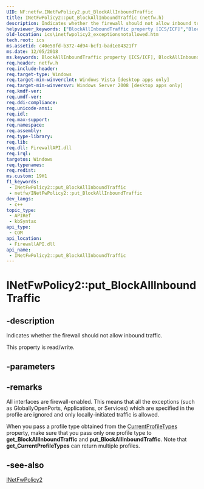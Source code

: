 ```yaml
---
UID: NF:netfw.INetFwPolicy2.put_BlockAllInboundTraffic
title: INetFwPolicy2::put_BlockAllInboundTraffic (netfw.h)
description: Indicates whether the firewall should not allow inbound traffic.
helpviewer_keywords: ["BlockAllInboundTraffic property [ICS/ICF]","BlockAllInboundTraffic property [ICS/ICF]","INetFwPolicy2 interface","INetFwPolicy2 interface [ICS/ICF]","BlockAllInboundTraffic property","INetFwPolicy2.BlockAllInboundTraffic","INetFwPolicy2.put_BlockAllInboundTraffic","INetFwPolicy2::BlockAllInboundTraffic","INetFwPolicy2::get_BlockAllInboundTraffic","INetFwPolicy2::put_BlockAllInboundTraffic","ics.inetfwpolicy2_exceptionsnotallowed","netfw/INetFwPolicy2::BlockAllInboundTraffic","netfw/INetFwPolicy2::get_BlockAllInboundTraffic","netfw/INetFwPolicy2::put_BlockAllInboundTraffic","put_BlockAllInboundTraffic"]
old-location: ics\inetfwpolicy2_exceptionsnotallowed.htm
tech.root: ics
ms.assetid: c40e58fd-b372-4d94-bcf1-bad1e84321f7
ms.date: 12/05/2018
ms.keywords: BlockAllInboundTraffic property [ICS/ICF], BlockAllInboundTraffic property [ICS/ICF],INetFwPolicy2 interface, INetFwPolicy2 interface [ICS/ICF],BlockAllInboundTraffic property, INetFwPolicy2.BlockAllInboundTraffic, INetFwPolicy2.put_BlockAllInboundTraffic, INetFwPolicy2::BlockAllInboundTraffic, INetFwPolicy2::get_BlockAllInboundTraffic, INetFwPolicy2::put_BlockAllInboundTraffic, ics.inetfwpolicy2_exceptionsnotallowed, netfw/INetFwPolicy2::BlockAllInboundTraffic, netfw/INetFwPolicy2::get_BlockAllInboundTraffic, netfw/INetFwPolicy2::put_BlockAllInboundTraffic, put_BlockAllInboundTraffic
req.header: netfw.h
req.include-header: 
req.target-type: Windows
req.target-min-winverclnt: Windows Vista [desktop apps only]
req.target-min-winversvr: Windows Server 2008 [desktop apps only]
req.kmdf-ver: 
req.umdf-ver: 
req.ddi-compliance: 
req.unicode-ansi: 
req.idl: 
req.max-support: 
req.namespace: 
req.assembly: 
req.type-library: 
req.lib: 
req.dll: FirewallAPI.dll
req.irql: 
targetos: Windows
req.typenames: 
req.redist: 
ms.custom: 19H1
f1_keywords:
 - INetFwPolicy2::put_BlockAllInboundTraffic
 - netfw/INetFwPolicy2::put_BlockAllInboundTraffic
dev_langs:
 - c++
topic_type:
 - APIRef
 - kbSyntax
api_type:
 - COM
api_location:
 - FirewallAPI.dll
api_name:
 - INetFwPolicy2::put_BlockAllInboundTraffic
---
```


# INetFwPolicy2::put_BlockAllInboundTraffic


## -description

Indicates whether the firewall should not allow inbound traffic.

This property is read/write.

## -parameters

## -remarks

All interfaces are firewall-enabled. This means that all the exceptions (such as GloballyOpenPorts, Applications, or Services) which are  specified in the profile are ignored
   and only locally-initiated traffic is allowed.

When you pass a profile type obtained from the <a href="/previous-versions/windows/desktop/api/netfw/nf-netfw-inetfwpolicy2-get_currentprofiletypes">CurrentProfileTypes</a> property, make sure that you pass only one profile type to <b>get_BlockAllInboundTraffic</b> and <b>put_BlockAllInboundTraffic</b>. Note that <b>get_CurrentProfileTypes</b> can return multiple profiles.

## -see-also

<a href="/previous-versions/windows/desktop/api/netfw/nn-netfw-inetfwpolicy2">INetFwPolicy2</a>

